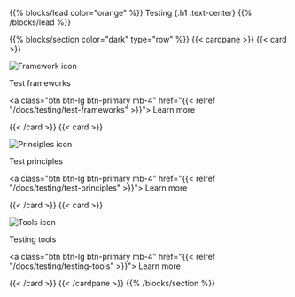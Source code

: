 {{% blocks/lead color="orange" %}}
Testing
{.h1 .text-center}
{{% /blocks/lead %}}

{{% blocks/section color="dark" type="row" %}}
{{< cardpane >}}
{{< card >}}

![Framework icon](/framework.png)

Test frameworks

<a class="btn btn-lg btn-primary mb-4" href="{{< relref "/docs/testing/test-frameworks" >}}">
Learn more <i class="fas fa-arrow-alt-circle-right ms-2"></i>
</a>

{{< /card >}}
{{< card >}}

![Principles icon](/principles.png)

Test principles

<a class="btn btn-lg btn-primary mb-4" href="{{< relref "/docs/testing/test-principles" >}}">
Learn more <i class="fas fa-arrow-alt-circle-right ms-2"></i>
</a>

{{< /card >}}
{{< card >}}

![Tools icon](/tools.png)

Testing tools

<a class="btn btn-lg btn-primary mb-4" href="{{< relref "/docs/testing/testing-tools" >}}">
Learn more <i class="fas fa-arrow-alt-circle-right ms-2"></i>
</a>

{{< /card >}}
{{< /cardpane >}}
{{% /blocks/section %}}